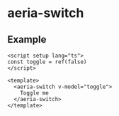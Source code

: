 # aeria-switch

## Example

```vue
<script setup lang="ts">
const toggle = ref(false)
</script>

<template>
  <aeria-switch v-model="toggle">
    Toggle me
  </aeria-switch>
</template>
```
